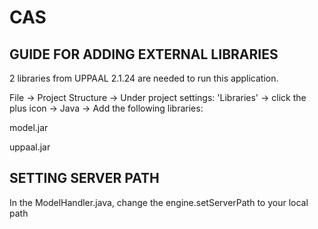 # CAS #

## GUIDE FOR ADDING EXTERNAL LIBRARIES ##

2 libraries from UPPAAL 2.1.24 are needed to run this application.

File -> Project Structure -> Under project settings: 'Libraries' -> click the plus icon -> Java -> Add the following libraries:

model.jar 

uppaal.jar

## SETTING SERVER PATH ##
In the ModelHandler.java, change the engine.setServerPath to your local path
